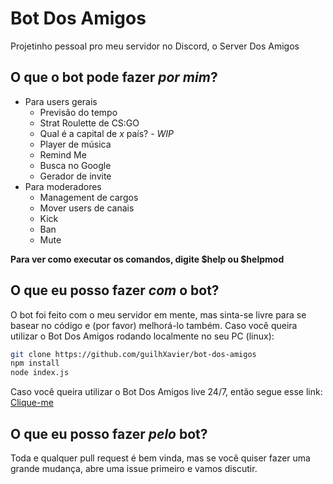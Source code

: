 # Bot Dos Amigos

Projetinho pessoal pro meu servidor no Discord, o Server Dos Amigos

## O que o bot pode fazer *por mim*?

- Para users gerais
	- Previsão do tempo
	- Strat Roulette de CS:GO
	- Qual é a capital de *x* país? - _WIP_
  - Player de música
  - Remind Me
  - Busca no Google
  - Gerador de invite
- Para moderadores
	- Management de cargos
	- Mover users de canais
  - Kick
  - Ban
  - Mute

**Para ver como executar os comandos, digite $help ou $helpmod**

## O que eu posso fazer *com* o bot?

O bot foi feito com o meu servidor em mente, mas sinta-se livre para se basear no código e (por favor) melhorá-lo também.
Caso você queira utilizar o Bot Dos Amigos rodando localmente no seu PC (linux):

```bash
git clone https://github.com/guilhXavier/bot-dos-amigos
npm install
node index.js
```
Caso você queira utilizar o Bot Dos Amigos live 24/7, então segue esse link:
[Clique-me](https://discordapp.com/api/oauth2/authorize?client_id=589849100522881094&permissions=275843095&scope=bot)


## O que eu posso fazer *pelo* bot?

Toda e qualquer pull request é bem vinda, mas se você quiser fazer uma grande mudança, abre uma issue primeiro e vamos discutir.
